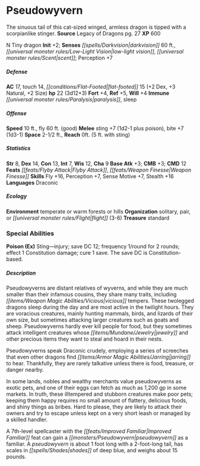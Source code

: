 ﻿---
cssclass: [monsters]
title1: Pseudowyvern
desc_short: The sinuous tail of this cat-sized winged, armless dragon is tipped with
  a scorpianlike stinger.
title2: Pseudowyvern
CR: 2
sources:
- name: Legacy of Dragons
  page: 27
  link: http://paizo.com/products/btpy9nfl?Pathfinder-Player-Companion-Legacy-of-Dragons
XP: 600
alignment: N
size: Tiny
type: dragon
initiative:
  bonus: 2
senses:
  darkvision: 60
  low-light vision: true
  scent: true
AC:
  AC: 17
  touch: 14
  flat_footed: 15
  components:
    dex: 2
    natural: 3
    size: 2
HP:
  HP: 22
  long: 3d12+3
saves:
  fort: 4
  ref: 5
  will: 4
immunities:
- paralysis
- sleep
speeds:
  base: 10
  fly: 60
  fly_maneuverability: good
attacks:
  melee:
  - - text: sting +7 (1d2-1 plus poison)
      entries:
      - - damage: 1d2-1
        - effect: poison
      attack: sting
      bonus:
      - 7
    - text: bite +7 (1d3-1)
      entries:
      - - damage: 1d3-1
      attack: bite
      bonus:
      - 7
space: 2.5
reach: 0
reach_other: 5 ft. with sting
ability_scores:
  STR: 8
  DEX: 14
  CON: 13
  INT: 7
  WIS: 12
  CHA: 9
BAB: 3
CMB: 3
CMD: 12
feats:
- name: Flyby Attack
- name: Weapon Finesse
skills:
  Fly: 16
  Perception: 7
  Sense Motive: 7
  Stealth: 16
languages:
- Draconic
ecology:
  environment: temperate or warm forests or hills
  organization: solitary, pair, or flight (3-6)
  treasure_type: standard
special_abilities:
  Poison (Ex): Sting-injury; save DC 12; frequency 1/round for 2 rounds; effect 1
    Constitution damage; cure 1 save. The save DC is Constitution-based.
desc_long: |-
  Pseudowyverns are distant relatives of wyverns, and while they are much smaller than their infamous cousins, they share many traits, including vicious tempers. These twolegged dragons sleep during the day and are most active in the twilight hours. They are voracious creatures, mainly hunting mammals, birds, and lizards of their own size, but sometimes attacking larger creatures such as goats and sheep. Pseudowyverns hardly ever kill people for food, but they sometimes attack intelligent creatures whose jewelry and other precious items they want to steal and hoard in their nests.

   Pseudowyverns speak Draconic crudely, employing a series of screeches that even other dragons find jarring to hear. Thankfully, they are rarely talkative unless there is food, treasure, or danger nearby. 

   In some lands, nobles and wealthy merchants value pseudowyverns as exotic pets, and one of their eggs can fetch as much as 1,200 gp in some markets. In truth, these illtempered and stubborn creatures make poor pets; keeping them happy requires no small amount of flattery, delicious foods, and shiny things as bribes. Hard to please, they are likely to attack their owners and try to escape unless kept on a very short leash or managed by a skilled handler.

   A 7th-level spellcaster with the Improved Familiar feat can gain a pseudowyvern as a familiar. A pseudowyvern is about 1 foot long with a 2-foot-long tail, has scales in shades of deep blue, and weighs about 15 pounds. 

---

# Pseudowyvern
The sinuous tail of this cat-sized winged, armless dragon is tipped with a scorpianlike stinger.
**Source** Legacy of Dragons pg. 27
**XP** 600

N Tiny dragon
**Init** +2; **Senses** _[[spells/Darkvision|darkvision]]_ 60 ft., _[[universal monster rules/Low-Light Vision|low-light vision]]_, _[[universal monster rules/Scent|scent]]_; Perception +7

##### Defense

**AC** 17, touch 14, _[[conditions/Flat-Footed|flat-footed]]_ 15 (+2 Dex, +3 Natural, +2 Size)
**hp** 22 (3d12+3)
**Fort** +4, **Ref** +5, **Will** +4
**Immune** _[[universal monster rules/Paralysis|paralysis]]_, sleep

##### Offense
**Speed** 10 ft., fly 60 ft. (good)
**Melee** sting +7 (1d2-1 plus poison), bite +7 (1d3-1)
**Space** 2-1/2 ft., **Reach** 0ft. (5 ft. with sting)

##### Statistics
**Str** 8, **Dex** 14, **Con** 13, **Int** 7, **Wis** 12, **Cha** 9
**Base Atk** +3; **CMB** +3; **CMD** 12
**Feats** _[[feats/Flyby Attack|Flyby Attack]]_, _[[feats/Weapon Finesse|Weapon Finesse]]_
**Skills** Fly +16, Perception +7, Sense Motive +7, Stealth +16
**Languages** Draconic

##### Ecology

**Environment** temperate or warm forests or hills
**Organization** solitary, pair, or _[[universal monster rules/Flight|flight]]_ (3-6)
**Treasure** standard

### Special Abilities

**Poison (Ex)** Sting—injury; save DC 12; frequency 1/round for 2 rounds; effect 1 Constitution damage; cure 1 save. The save DC is Constitution-based.

##### Description

Pseudowyverns are distant relatives of wyverns, and while they are much smaller than their infamous cousins, they share many traits, including _[[items/Weapon Magic Abilities/Vicious|vicious]]_ tempers. These twolegged dragons sleep during the day and are most active in the twilight hours. They are voracious creatures, mainly hunting mammals, birds, and lizards of their own size, but sometimes attacking larger creatures such as goats and sheep. Pseudowyverns hardly ever kill people for food, but they sometimes attack intelligent creatures whose _[[items/Mundane/Jewelry|jewelry]]_ and other precious items they want to steal and hoard in their nests.

Pseudowyverns speak Draconic crudely, employing a series of screeches that even other dragons find _[[items/Armor Magic Abilities/Jarring|jarring]]_ to hear. Thankfully, they are rarely talkative unless there is food, treasure, or danger nearby.

In some lands, nobles and wealthy merchants value pseudowyverns as exotic pets, and one of their eggs can fetch as much as 1,200 gp in some markets. In truth, these illtempered and stubborn creatures make poor pets; keeping them happy requires no small amount of flattery, delicious foods, and shiny things as bribes. Hard to please, they are likely to attack their owners and try to escape unless kept on a very short leash or managed by a skilled handler.

A 7th-level spellcaster with the _[[feats/Improved Familiar|Improved Familiar]]_ feat can gain a _[[monsters/Pseudowyvern|pseudowyvern]]_ as a familiar. A _pseudowyvern_ is about 1 foot long with a 2-foot-long tail, has scales in _[[spells/Shades|shades]]_ of deep blue, and weighs about 15 pounds.